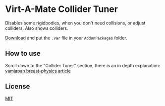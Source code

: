 # Virt-A-Mate Collider Tuner

Disables some rigidbodies, when you don't need collisions, or adjust colliders. Also shows colliders.

[Download](https://github.com/acidbubbles/vam-collider-tuner/releases) and put the `.var` file in your `AddonPackages` folder.

## How to use

Scroll down to the "Collider Tuner" section, there is an in depth explanation: [vamjapan breast-physics article](https://translate.google.com/translate?depth=1&hl=ja&langpair=ja|en&pto=aue&rurl=translate.google.com&sp=nmt4&u=https://vamjapan.com/breast-physics/)

## License

[MIT](LICENSE.md)
